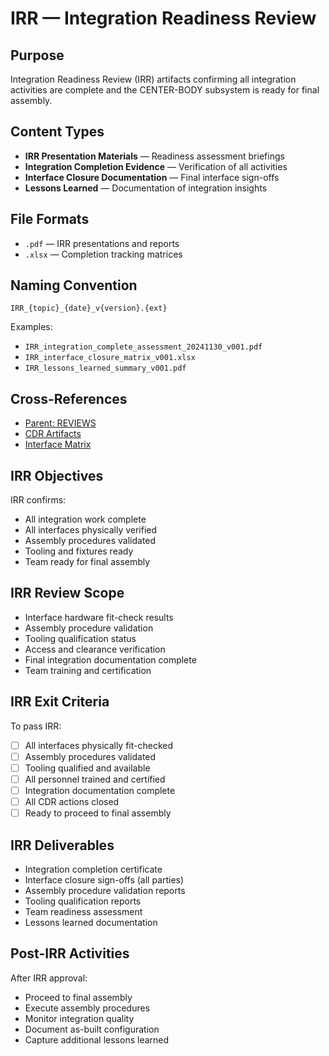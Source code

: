 # IRR — Integration Readiness Review

## Purpose

Integration Readiness Review (IRR) artifacts confirming all integration activities are complete and the CENTER-BODY subsystem is ready for final assembly.

## Content Types

- **IRR Presentation Materials** — Readiness assessment briefings
- **Integration Completion Evidence** — Verification of all activities
- **Interface Closure Documentation** — Final interface sign-offs
- **Lessons Learned** — Documentation of integration insights

## File Formats

- `.pdf` — IRR presentations and reports
- `.xlsx` — Completion tracking matrices

## Naming Convention

```
IRR_{topic}_{date}_v{version}.{ext}
```

Examples:
- `IRR_integration_complete_assessment_20241130_v001.pdf`
- `IRR_interface_closure_matrix_v001.xlsx`
- `IRR_lessons_learned_summary_v001.pdf`

## Cross-References

- [Parent: REVIEWS](../README.md)
- [CDR Artifacts](../CDR/README.md)
- [Interface Matrix](../../INTERFACE_MATRIX/README.md)

## IRR Objectives

IRR confirms:
- All integration work complete
- All interfaces physically verified
- Assembly procedures validated
- Tooling and fixtures ready
- Team ready for final assembly

## IRR Review Scope

- Interface hardware fit-check results
- Assembly procedure validation
- Tooling qualification status
- Access and clearance verification
- Final integration documentation complete
- Team training and certification

## IRR Exit Criteria

To pass IRR:
- [ ] All interfaces physically fit-checked
- [ ] Assembly procedures validated
- [ ] Tooling qualified and available
- [ ] All personnel trained and certified
- [ ] Integration documentation complete
- [ ] All CDR actions closed
- [ ] Ready to proceed to final assembly

## IRR Deliverables

- Integration completion certificate
- Interface closure sign-offs (all parties)
- Assembly procedure validation reports
- Tooling qualification reports
- Team readiness assessment
- Lessons learned documentation

## Post-IRR Activities

After IRR approval:
- Proceed to final assembly
- Execute assembly procedures
- Monitor integration quality
- Document as-built configuration
- Capture additional lessons learned
